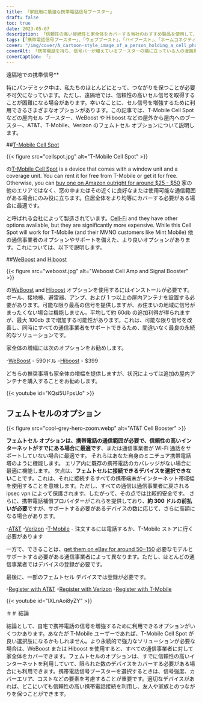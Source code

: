 ```yaml
---
title: 「家庭用に最適な携帯電話信号ブースター」
draft: false
toc: true
date: 2023-05-07
description: 「信頼性の高い接続性と家全体をカバーする当社のおすすめ製品を使用して、自宅の携帯電話の信号を強化します。」
tags: [「携帯電話信号ブースター」、「ウェブブースト」、「ハイブースト」、「ホームコネクティビティ」、「携帯電話のカバー範囲」、「フェムトセル」、「セルラー信号増幅器」、「ワイヤレス信号ブースター」、「信号増強装置」、「モバイル接続」、「携帯電話の受信」、「ホームインターネット」、「ワイヤレスブースター」、"エレクトロニクス"、"家の修繕"、「電気通信」、"テクノロジー"、「スマートホーム」、「Wi-Fi通話」、"モバイルネットワーク"]
cover: "/img/cover/A_cartoon-style_image_of_a_person_holding_a_cell_phone.png"
coverAlt: 「携帯電話を持ち、信号バーが増えているブースターの隣に立っている人の漫画風の画像。」
coverCaption: 「」
---
```

 遠隔地での携帯信号**

特にパンデミック中は、私たちのほとんどにとって、つながりを保つことが必要不可欠になっています。ただし、遠隔地では、信頼性の高いセル信号を取得することが困難になる場合があります。幸いなことに、セル信号を増強するために利用できるさまざまなオプションがあります。この記事では、T-Mobile Cell Spot などの屋内セル ブースター、WeBoost や Hiboost などの屋外から屋内へのブースター、AT&T、T-Mobile、Verizon のフェムトセル オプションについて説明します。

##[T-Mobile Cell Spot](https://amzn.to/41cXppc)

{{< figure src="cellspot.jpg" alt="T-Mobile Cell Spot" >}}

の[T-Mobile Cell Spot](https://amzn.to/41cXppc) is a device that comes with a window unit and a coverage unit. You can rent it for free from T-Mobile or get it for free. Otherwise, you can [buy one on Amazon outright for around $25 - $50](https://amzn.to/41cXppc) 家の他のエリアではなく、窓の中またはその近くに良好なまたは使用可能な通信範囲がある場合にのみ役に立ちます。住居全体をより均等にカバーする必要がある場合に最適です。

と呼ばれる会社によって製造されています。[Cell-Fi](https://nextivityinc.com/products/) and they have other options available, but they are significantly more expensive. While this Cell Spot will work for T-Mobile (and their MVNO customers like Mint Mobile) 他の通信事業者のオプションやサポートを備えた、より良いオプションがあります。これについては、以下で説明します。

##[WeBoost](https://amzn.to/42chuNG) and [Hiboost](https://amzn.to/3NPsSL6)

{{< figure src="weboost.jpg" alt="Weboost Cell Amp and Signal Booster" >}}

の[WeBoost](https://amzn.to/42chuNG) and [Hiboost](https://amzn.to/3NPsSL6) オプションを使用するにはインストールが必要です。ポール、接地棒、避雷器、アンプ、および 1 つ以上の屋内アンテナを設置する必要があります。可能な限り最高の信号を提供しますが、お住まいの地域に信号がまったくない場合は機能しません。平均して約 60db の追加利得が得られますが、最大 100db まで増加する可能性があります。これは、可能な限り信号を改善し、同時にすべての通信事業者をサポートできるため、間違いなく最良の永続的なソリューションです。

家全体の増幅には次のオプションをお勧めします。

-[WeBoost](https://amzn.to/42chuNG) - 590ドル
-[Hiboost](https://amzn.to/3NPsSL6) - $399

どちらの推奨事項も家全体の増幅を提供しますが、状況によっては追加の屋内アンテナを購入することをお勧めします。

{{< youtube id="KQsi5UFpsUo" >}}

## フェムトセルのオプション

{{< figure src="cool-grey-hero-zoom.webp" alt="AT&T Cell Booster" >}}

**フェムトセル オプションは、携帯電話の通信範囲が必要で、信頼性の高いインターネットがすでにある場合に最適です**、または通信事業者が Wi-Fi 通話をサポートしていない場合に最適です。
それらはあなた自身のミニチュア携帯電話塔のように機能します。
エリア内に既存の携帯電話のカバレッジがない場合に最適に機能します。
欠点は、**フェムトセルに接続できるデバイスを選択できない**ことです。これは、それに接続するすべての携帯端末がインターネット帯域幅を使用することを意味します。ただし、すべての通信は通信事業者に戻される ipsec vpn によって保護されます。したがって、その点では比較的安全です。
さらに、携帯電話補償プロバイダーがこれらを提供しており、**約 300 ドルの前払いが必要**ですが、サポートする必要があるデバイスの数に応じて、さらに高額になる場合があります。
 
-[AT&T](https://www.att.com/buy/accessories/Specialty-Items/att-cell-booster.html)
-[Verizon](https://www.verizon.com/products/verizon-lte-network-extender/)
-[T-Mobile](https://www.t-mobile.com/support/coverage/4g-lte-cellspot) - 注文するには電話するか、T-Mobile ストアに行く必要があります

一方で、できることは、[get them on eBay for around $50-$150](https://www.ebay.com/sch/i.html?_nkw=femtocell) 必要なモデルとサポートする必要がある通信事業者によって異なります。ただし、ほとんどの通信事業者ではデバイスの登録が必要です。

最後に、一部のフェムトセル デバイスでは登録が必要です。

-[Register with AT&T](https://www.att.com/device-support/article/wireless/KM1458172/ATT/ATTSS2FII)
-[Register with Verizon](https://www.verizonwireless.com/content/wcms/overlays/register-signal-booster.html)
-[Register with T-Mobile](https://www.t-mobile.com/support/coverage/4g-lte-cellspot)

{{< youtube id="IXLnAoi8yZY" >}}

＃＃ 結論

結論として、自宅で携帯電話の信号を増強するために利用できるオプションがいくつかあります。あなたが T-Mobile ユーザーであれば、T-Mobile Cell Spot が良い選択肢になるかもしれません。より永続的で強力なソリューションが必要な場合は、WeBoost または Hiboost を使用すると、すべての通信事業者に対して家全体をカバーできます。フェムトセルのオプションは、すでに信頼性の高いインターネットを利用していて、限られた数のデバイスをカバーする必要がある場合にも利用できます。携帯電話信号ブースターを選択するときは、信号強度、カバーエリア、コストなどの要素を考慮することが重要です。適切なデバイスがあれば、どこにいても信頼性の高い携帯電話接続を利用し、友人や家族とのつながりを保つことができます。
